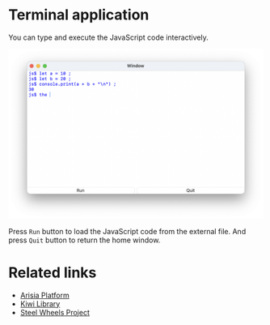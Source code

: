 # Terminal application

You can type and execute the JavaScript code interactively.

![The screenshot of terminal application](./images/terminal-app-screenshot.png)

Press <code>Run</code> button to load the JavaScript code from the external file. And press <code>Quit</code> button to return the home window.

# Related links
* [Arisia Platform](https://gitlab.com/steewheels/arisia/-/blob/main/README.md)
* [Kiwi Library](https://gitlab.com/steewheels/kiwiscript/-/blob/main/KiwiLibrary/Document/Library.md)
* [Steel Wheels Project](https://gitlab.com/steewheels/project/-/blob/main/README.md)


